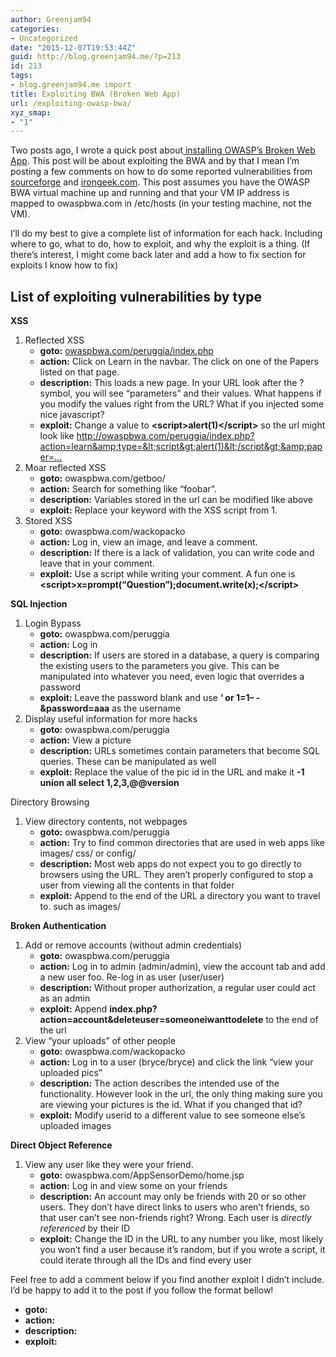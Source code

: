 ```yaml
---
author: Greenjam94
categories:
- Uncategorized
date: "2015-12-07T19:53:44Z"
guid: http://blog.greenjam94.me/?p=213
id: 213
tags:
- blog.greenjam94.me import
title: Exploiting BWA (Broken Web App)
url: /exploiting-owasp-bwa/
xyz_smap:
- "1"
---
```


Two posts ago, I wrote a quick post about[ installing OWASP’s Broken Web App](http://blog.greenjam94.me/installing-owasp-bwa/). This post will be about exploiting the BWA and by that I mean I’m posting a few comments on how to do some reported vulnerabilities from [sourceforge](http://sourceforge.net/p/owaspbwa/tickets/?source=navbar) and [irongeek.com](http://www.irongeek.com/i.php?page=videos/web-application-pen-testing-tutorials-with-mutillidae). This post assumes you have the OWASP BWA virtual machine up and running and that your VM IP address is mapped to owaspbwa.com in /etc/hosts (in your testing machine, not the VM).

I’ll do my best to give a complete list of information for each hack. Including where to go, what to do, how to exploit, and why the exploit is a thing. (If there’s interest, I might come back later and add a how to fix section for exploits I know how to fix)

## List of exploiting vulnerabilities by type

**XSS**

1. Reflected XSS 
    - **goto:** [owaspbwa.com/peruggia/index.php](http://owaspbwa.com/peruggia/index.php)
    - **action:** Click on Learn in the navbar. The click on one of the Papers listed on that page.
    - **description:** This loads a new page. In your URL look after the ? symbol, you will see “parameters” and their values. What happens if you modify the values right from the URL? What if you injected some nice javascript?
    - **exploit:** Change a value to **&lt;script&gt;alert(1)&lt;/script&gt;** so the url might look like http://owaspbwa.com/peruggia/index.php?action=learn&amp;type=&lt;script&gt;alert(1)&lt;/script&gt;&amp;paper=…
2. Moar reflected XSS 
    - **goto:** owaspbwa.com/getboo/
    - **action:** Search for something like “foobar”.
    - **description:** Variables stored in the url can be modified like above
    - **exploit:** Replace your keyword with the XSS script from 1.
3. Stored XSS 
    - **goto:** owaspbwa.com/wackopacko
    - **action:** Log in, view an image, and leave a comment.
    - **description:** If there is a lack of validation, you can write code and leave that in your comment.
    - **exploit:** Use a script while writing your comment. A fun one is **&lt;script&gt;x=prompt(“Question”);document.write(x);&lt;/script&gt;**

**SQL Injection**

1. Login Bypass 
    - **goto:** owaspbwa.com/peruggia
    - **action:** Log in
    - **description:** If users are stored in a database, a query is comparing the existing users to the parameters you give. This can be manipulated into whatever you need, even logic that overrides a password
    - **exploit:** Leave the password blank and use **‘ or 1=1– -&amp;password=aaa** as the username
2. Display useful information for more hacks 
    - **goto:** owaspbwa.com/peruggia
    - **action:** View a picture
    - **description:** URLs sometimes contain parameters that become SQL queries. These can be manipulated as well
    - **exploit:** Replace the value of the pic id in the URL and make it **-1 union all select 1,2,3,@@version**

Directory Browsing

1. View directory contents, not webpages 
    - **goto:** owaspbwa.com/peruggia
    - **action:** Try to find common directories that are used in web apps like images/ css/ or config/
    - **description:** Most web apps do not expect you to go directly to browsers using the URL. They aren’t properly configured to stop a user from viewing all the contents in that folder
    - **exploit:** Append to the end of the URL a directory you want to travel to. such as images/

**Broken Authentication**

1. Add or remove accounts (without admin credentials) 
    - **goto:** owaspbwa.com/peruggia
    - **action:** Log in to admin (admin/admin), view the account tab and add a new user foo. Re-log in as user (user/user)
    - **description:** Without proper authorization, a regular user could act as an admin
    - **exploit:** Append **index.php?action=account&amp;deleteuser=someoneiwanttodelete** to the end of the url
2. View “your uploads” of other people 
    - **goto:** owaspbwa.com/wackopacko
    - **action:** Log in to a user (bryce/bryce) and click the link “view your uploaded pics”
    - **description:** The action describes the intended use of the functionality. However look in the url, the only thing making sure you are viewing your pictures is the id. What if you changed that id?
    - **exploit:** Modify userid to a different value to see someone else’s uploaded images

**Direct Object Reference**

1. View any user like they were your friend. 
    - **goto:** owaspbwa.com/AppSensorDemo/home.jsp
    - **action:** Log in and view some on your friends
    - **description:** An account may only be friends with 20 or so other users. They don’t have direct links to users who aren’t friends, so that user can’t see non-friends right? Wrong. Each user is *directly referenced* by their ID
    - **exploit:** Change the ID in the URL to any number you like, most likely you won’t find a user because it’s random, but if you wrote a script, it could iterate through all the IDs and find every user

Feel free to add a comment below if you find another exploit I didn’t include. I’d be happy to add it to the post if you follow the format bellow!

- **goto:**
- **action:**
- **description:**
- **exploit:**